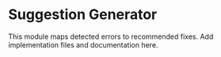 # Suggestion Generator

This module maps detected errors to recommended fixes. Add implementation files and documentation here.
